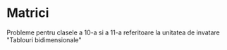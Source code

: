 # Matrici
Probleme pentru clasele a 10-a si a 11-a referitoare la unitatea de invatare "Tablouri bidimensionale"

